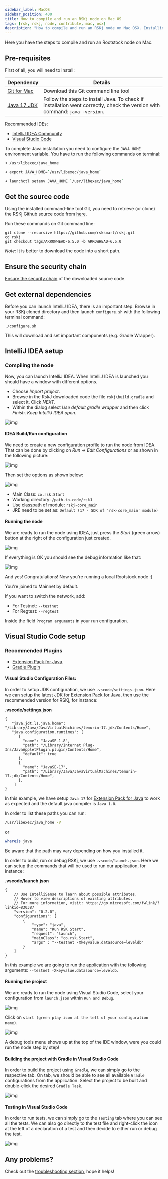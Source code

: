 ```yaml
---
sidebar_label: MacOS
sidebar_position: 400
title: How to compile and run an RSKj node on Mac OS
tags: [rsk, rskj, node, contribute, mac, osx]
description: "How to compile and run an RSKj node on Mac OSX. Installing pre-requisites. Get source code. Ensure security chain. Get external dependencies. Compile and run. Configuring your IDE."
---
```


Here you have the steps to compile and run an Rootstock node on Mac.

## Pre-requisites

First of all, you will need to install:

|Dependency        | Details|
|------------- |-------------|
|[Git for Mac](https://git-scm.com/download/mac)| Download this Git command line tool|
|[Java 17 JDK](https://docs.oracle.com/en/java/javase/17/install/installation-jdk-linux-platforms.html) | Follow the steps to install Java. To check if installation went correctly, check the version with command: `java -version`.|

Recommended IDEs:
- [IntelliJ IDEA Community](https://www.jetbrains.com/idea/download/#section=linux)
- [Visual Studio Code](https://code.visualstudio.com/)

To complete Java installation you need to configure the `JAVA_HOME` environment variable.
You have to run the following commands on terminal:

```bash
➜ /usr/libexec/java_home

➜ export JAVA_HOME=`/usr/libexec/java_home`

➜ launchctl setenv JAVA_HOME `/usr/libexec/java_home`

```

## Get the source code

Using the installed command-line tool Git, you need to retrieve (or clone) the RSKj Github source code from [here](https://github.com/rsksmart/rskj).

Run these commands on Git command line:

```shell
git clone --recursive https://github.com/rsksmart/rskj.git
cd rskj
git checkout tags/ARROWHEAD-6.5.0 -b ARROWHEAD-6.5.0
```

*Note:* It is better to download the code into a short path.

## Ensure the security chain

[Ensure the security chain](/node-operators/setup/security-chain/) of the downloaded source code.

## Get external dependencies

Before you can launch IntelliJ IDEA, there is an important step.
Browse in your RSKj cloned directory and then launch `configure.sh` with the following terminal command:

```shell
./configure.sh
```

This will download and set important components (e.g. Gradle Wrapper).

## IntelliJ IDEA setup

### Compiling the node 

Now, you can launch IntelliJ IDEA.
When IntelliJ IDEA is launched you should have a window with different options.

- Choose *Import project*.
- Browse in the RskJ downloaded code the file `rskj\build.gradle` and select it. Click *NEXT*.
- Within the dialog select *Use default gradle wrapper* and then click *Finish*.
*Keep IntelliJ IDEA open*.

![img](/img/rsk/howToInstallAndRun/IdeaRskJWelcome.png)

#### IDEA Build/Run configuration

We need to create a new configuration profile to run the node from IDEA.
That can be done by clicking on *Run* -> *Edit Configurations* or as shown in the following picture:

![img](/img/rsk/howToInstallAndRun/EditConfigs.png)

Then set the options as shown below:

![img](/img/rsk/howToInstallAndRun/AddNewConfig.png)

- Main Class: `co.rsk.Start`
- Working directory: `/path-to-code/rskJ`
- Use classpath of module: `rskj-core_main`
- JRE need to be set as: `Default (17 - SDK of 'rsk-core_main' module)`

#### Running the node

We are ready to run the node using IDEA, just press the *Start* (green arrow) button at the right of the configuration just created.

![img](/img/rsk/howToInstallAndRun/Run.png)

If everything is OK you should see the debug information like that:

![img](/img/rsk/howToInstallAndRun/Running.png)

And yes! Congratulations! Now you're running a local Rootstock node :)

You're joined to Mainnet by default.

If you want to switch the network, add:

- For Testnet: `--testnet`
- For Regtest: `--regtest`

Inside the field `Program arguments` in your run configuration.

## Visual Studio Code setup

### Recommended Plugins

- [Extension Pack for Java](https://marketplace.visualstudio.com/items?itemName=vscjava.vscode-java-pack).
- [Gradle Plugin](https://marketplace.visualstudio.com/items?itemName=vscjava.vscode-gradle)

#### Visual Studio Configuration Files:

In order to setup JDK configuration, we use `.vscode/settings.json`. Here we can setup the latest JDK for [Extension Pack for Java](https://marketplace.visualstudio.com/items?itemName=vscjava.vscode-java-pack), then use the recommended version for RSKj, for instance:

**.vscode/settings.json**
```text
{
   "java.jdt.ls.java.home": "/Library/Java/JavaVirtualMachines/temurin-17.jdk/Contents/Home",
   "java.configuration.runtimes": [
      {
        "name": "JavaSE-1.8",
        "path": "/Library/Internet Plug-Ins/JavaAppletPlugin.plugin/Contents/Home",
        "default": true
      },
      {
        "name": "JavaSE-17",
        "path": "/Library/Java/JavaVirtualMachines/temurin-17.jdk/Contents/Home",
      },
    ]
}
```

In this example, we have setup `Java 17` for [Extension Pack for Java](https://marketplace.visualstudio.com/items?itemName=vscjava.vscode-java-pack) to work as expected and the default java compiler is `Java 1.8`.

In order to list these paths you can run:
```bash
/usr/libexec/java_home -V
```
or
```bash
whereis java
```

Be aware that the path may vary depending on how you installed it.

In order to build, run or debug RSKj, we use `.vscode/launch.json`. Here we can setup the commands that will be used to run our application, for instance:

**.vscode/launch.json**
```text
{
    // Use IntelliSense to learn about possible attributes.
    // Hover to view descriptions of existing attributes.
    // For more information, visit: https://go.microsoft.com/fwlink/?linkid=830387
    "version": "0.2.0",
    "configurations": [
        {
            "type": "java",
            "name": "Run RSK Start",
            "request": "launch",
            "mainClass": "co.rsk.Start",
            "args" : "--testnet -Xkeyvalue.datasource=leveldb"
        }
    ]
}
```

In this example we are going to run the application with the following arguments: `--testnet -Xkeyvalue.datasource=leveldb`.

#### Running the project

We are ready to run the node using Visual Studio Code, select your configuration from `launch.json` within `Run and Debug`.

![img](/img/rsk/howToInstallAndRun/VSCode_Launch.png)

Click on `start (green play icon at the left of your configuration name)`.

![img](/img/rsk/howToInstallAndRun/VSCode_Run.png)

A debug tools menu shows up at the top of the IDE window, were you could run the node step by step!

#### Building the project with Gradle in Visual Studio Code

In order to build the project using `Gradle`, we can simply go to the respective tab. On tab, we should be able to see all available `Gradle` configurations from the application. Select the project to be built and double-click the desired `Gradle Task`.

![img](/img/rsk/howToInstallAndRun/VSCode_Gradle.png)

#### Testing in Visual Studio Code

In order to run tests, we can simply go to the `Testing` tab where you can see all the tests. We can also go directly to the test file and right-click the icon at the left of a declaration of a test and then decide to either run or debug the test.

![img](/img/rsk/howToInstallAndRun/VSCode_Test_Debug.png)

## Any problems?

Check out the [troubleshooting section](/node-operators/troubleshooting/), hope it helps!